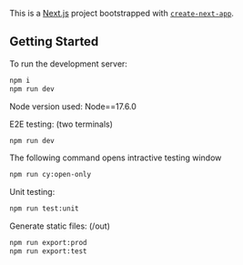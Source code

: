 This is a [Next.js](https://nextjs.org/) project bootstrapped with [`create-next-app`](https://github.com/vercel/next.js/tree/canary/packages/create-next-app).

## Getting Started

To run the development server:

```bash
npm i
npm run dev
```

Node version used:
Node==17.6.0

E2E testing: (two terminals)

```bash
npm run dev
```

The following command opens intractive testing window

```bash
npm run cy:open-only
```

Unit testing:

```bash
npm run test:unit
```

Generate static files: (/out)

```bash
npm run export:prod
npm run export:test
```
